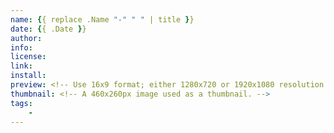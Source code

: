 ```yaml
---
name: {{ replace .Name "-" " " | title }}
date: {{ .Date }}
author:
info:
license:
link:
install:
preview: <!-- Use 16x9 format; either 1280x720 or 1920x1080 resolution. -->
thumbnail: <!-- A 460x260px image used as a thumbnail. -->
tags:
    -
---
```


<!-- Put extra information about the userstyle below this comment. Standard
Markdown syntax will be rendered as proper HTML. -->
